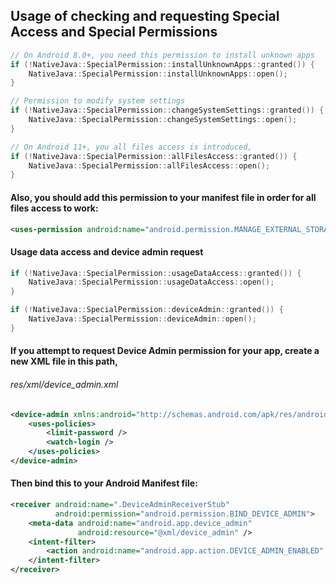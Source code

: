 ## Usage of checking and requesting Special Access and Special Permissions

```c++
// On Android 8.0+, you need this permission to install unknown apps
if (!NativeJava::SpecialPermission::installUnknownApps::granted()) {
    NativeJava::SpecialPermission::installUnknownApps::open();
}

// Permission to modify system settings
if (!NativeJava::SpecialPermission::changeSystemSettings::granted()) {
    NativeJava::SpecialPermission::changeSystemSettings::open();
}
```

```c++
// On Android 11+, you all files access is introduced,
if (!NativeJava::SpecialPermission::allFilesAccess::granted()) {
    NativeJava::SpecialPermission::allFilesAccess::open();
}
```
#### Also, you should add this permission to your manifest file in order for all files access to work:
```xml
<uses-permission android:name="android.permission.MANAGE_EXTERNAL_STORAGE" android:minSdkVersion="30"/>
```

#### Usage data access and device admin request
```c++
if (!NativeJava::SpecialPermission::usageDataAccess::granted()) {
    NativeJava::SpecialPermission::usageDataAccess::open();
}

if (!NativeJava::SpecialPermission::deviceAdmin::granted()) {
    NativeJava::SpecialPermission::deviceAdmin::open();
}

```

#### If you attempt to request Device Admin permission for your app, create a new XML file in this path,
###### res/xml/device_admin.xml
```xml
<device-admin xmlns:android="http://schemas.android.com/apk/res/android">
    <uses-policies>
        <limit-password />
        <watch-login />
    </uses-policies>
</device-admin>
```

#### Then bind this to your Android Manifest file:
```xml
<receiver android:name=".DeviceAdminReceiverStub"
          android:permission="android.permission.BIND_DEVICE_ADMIN">
    <meta-data android:name="android.app.device_admin"
               android:resource="@xml/device_admin" />
    <intent-filter>
        <action android:name="android.app.action.DEVICE_ADMIN_ENABLED" />
    </intent-filter>
</receiver>
```
